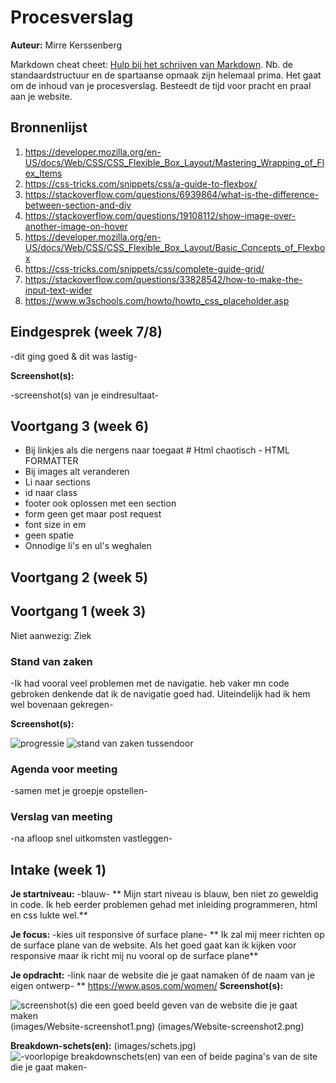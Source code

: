 # Procesverslag
**Auteur:** Mirre Kerssenberg

Markdown cheat cheet: [Hulp bij het schrijven van Markdown](https://github.com/adam-p/markdown-here/wiki/Markdown-Cheatsheet). Nb. de standaardstructuur en de spartaanse opmaak zijn helemaal prima. Het gaat om de inhoud van je procesverslag. Besteedt de tijd voor pracht en praal aan je website.



## Bronnenlijst

1. https://developer.mozilla.org/en-US/docs/Web/CSS/CSS_Flexible_Box_Layout/Mastering_Wrapping_of_Flex_Items
2. https://css-tricks.com/snippets/css/a-guide-to-flexbox/
3. https://stackoverflow.com/questions/6939864/what-is-the-difference-between-section-and-div
4. https://stackoverflow.com/questions/19108112/show-image-over-another-image-on-hover
5. https://developer.mozilla.org/en-US/docs/Web/CSS/CSS_Flexible_Box_Layout/Basic_Concepts_of_Flexbox
6. https://css-tricks.com/snippets/css/complete-guide-grid/
7. https://stackoverflow.com/questions/33828542/how-to-make-the-input-text-wider
8. https://www.w3schools.com/howto/howto_css_placeholder.asp


## Eindgesprek (week 7/8)

-dit ging goed & dit was lastig-

**Screenshot(s):**

-screenshot(s) van je eindresultaat-



## Voortgang 3 (week 6)

- Bij linkjes als die nergens naar toegaat #
Html chaotisch - HTML FORMATTER
- Bij images alt veranderen
- Li naar sections 
- id naar class
- footer ook oplossen met een section 
- form geen get maar post request
- font size in em 
- geen spatie 
- Onnodige li's en ul's weghalen

## Voortgang 2 (week 5)


## Voortgang 1 (week 3)
Niet aanwezig: Ziek

### Stand van zaken

-Ik had vooral veel problemen met de navigatie. heb vaker mn code gebroken denkende dat ik de navigatie goed had. Uiteindelijk had ik hem wel bovenaan gekregen-

**Screenshot(s):**

![progressie](19B551BA-9AAC-45B9-908D-454893119317.JPG)
![stand van zaken tussendoor](0501B7B0-FABC-4E0C-BF8F-8D97E7AB5DA1.JPG)

### Agenda voor meeting

-samen met je groepje opstellen-

### Verslag van meeting

-na afloop snel uitkomsten vastleggen-



## Intake (week 1)

**Je startniveau:** -blauw-
** Mijn start niveau is blauw, ben niet zo geweldig in code. Ik heb eerder problemen gehad met inleiding programmeren, html en css lukte wel.**

**Je focus:** -kies uit responsive óf surface plane-
** Ik zal mij meer richten op de surface plane van de website. Als het goed gaat kan ik kijken voor responsive maar ik richt mij nu vooral op de surface plane**

**Je opdracht:** -link naar de website die je gaat namaken óf de naam van je eigen ontwerp-
** https://www.asos.com/women/
**Screenshot(s):**

![screenshot(s) die een goed beeld geven van de website die je gaat maken](images/dummy-image.svg)
(images/Website-screenshot1.png)
(images/Website-screenshot2.png)

**Breakdown-schets(en):**
(images/schets.jpg)
![-voorlopige breakdownschets(en) van een of beide pagina's van de site die je gaat maken-](images/dummy-image.svg)
